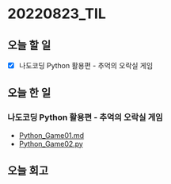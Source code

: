# 20220823_TIL
## 오늘 할 일
- [X] 나도코딩 Python 활용편 - 추억의 오락실 게임

## 오늘 한 일
### 나도코딩 Python 활용편 - 추억의 오락실 게임
- [Python_Game01.md](https://github.com/0sol0/0sol0.github.io/edit/main/Python/Game01.md)
- [Python_Game02.py](https://github.com/0sol0/0sol0.github.io/edit/main/python/Game01.py)

## 오늘 회고
